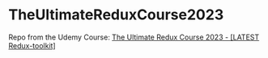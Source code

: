 # TheUltimateReduxCourse2023

Repo from the Udemy Course: [The Ultimate Redux Course 2023 - [LATEST Redux-toolkit]](https://www.udemy.com/course/the-ultimate-redux-course-state-management-library/)
